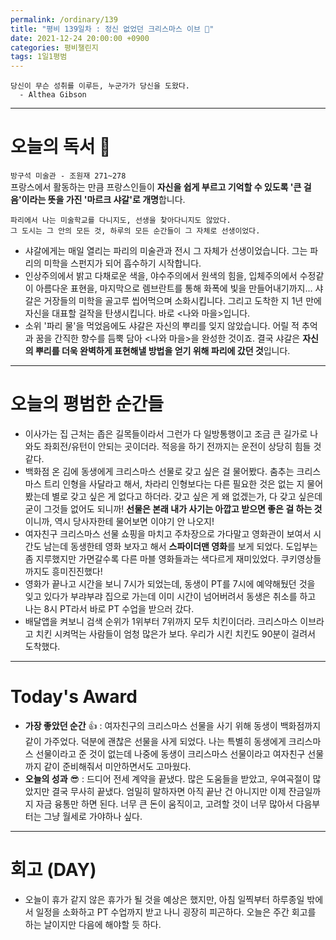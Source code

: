 ```yaml
---
permalink: /ordinary/139
title: "평비 139일차 : 정신 없었던 크리스마스 이브 🎄"
date: 2021-12-24 20:00:00 +0900
categories: 평비챌린지
tags: 1일1평범
---
```

```
당신이 무슨 성취를 이루든, 누군가가 당신을 도왔다.
  - Althea Gibson
```

---
# 오늘의 독서 📕
`방구석 미술관 - 조원재 271~278`  
프랑스에서 활동하는 만큼 프랑스인들이 **자신을 쉽게 부르고 기억할 수 있도록 '큰 걸음'이라는 뜻을 가진 '마르크 샤갈'로 개명**합니다.  

```
파리에서 나는 미술학교를 다니지도, 선생을 찾아다니지도 않았다.
그 도시는 그 안의 모든 것, 하루의 모든 순간들이 그 자체로 선생이었다.
```

- 샤갈에게는 매일 열리는 파리의 미술관과 전시 그 자체가 선생이었습니다. 그는 파리의 미학을 스펀지가 되어 흡수하기 시작합니다.
- 인상주의에서 밝고 다채로운 색을, 야수주의에서 원색의 힘을, 입체주의에서 수정같이 아름다운 표현을, 마지막으로 렘브란트를 통해 화폭에 빛을 만들어내기까지... 샤갈은 거장들의 미학을 골고루 씹어먹으며 소화시킵니다. 그리고 도착한 지 1년 만에 자신을 대표할 걸작을 탄생시킵니다. 바로 <나와 마을>입니다.
- 소위 '파리 물'을 먹었음에도 샤갈은 자신의 뿌리를 잊지 않았습니다. 어릴 적 추억과 꿈을 간직한 향수를 듬뿍 담아 <나와 마을>을 완성한 것이죠. 결국 샤갈은 **자신의 뿌리를 더욱 완벽하게 표현해낼 방법을 얻기 위해 파리에 갔던 것**입니다.

---
# 오늘의 평범한 순간들
- 이사가는 집 근처는 좁은 길목들이라서 그런가 다 일방통행이고 조금 큰 길가로 나와도 좌회전/유턴이 안되는 곳이더라. 적응을 하기 전까지는 운전이 상당히 힘들 것 같다.
- 백화점 온 김에 동생에게 크리스마스 선물로 갖고 싶은 걸 물어봤다. 춤추는 크리스마스 트리 인형을 사달라고 해서, 차라리 인형보다는 다른 필요한 것은 없는 지 물어봤는데 별로 갖고 싶은 게 없다고 하더라. 갖고 싶은 게 왜 없겠는가, 다 갖고 싶은데 굳이 그것들 없어도 되니까! **선물은 본래 내가 사기는 아깝고 받으면 좋은 걸 하는 것**이니까, 역시 당사자한테 물어보면 이야기 안 나오지!
- 여자친구 크리스마스 선물 쇼핑을 마치고 주차장으로 가다말고 영화관이 보여서 시간도 남는데 동생한테 영화 보자고 해서 **스파이더맨 영화**를 보게 되었다. 도입부는 좀 지루했지만 가면갈수록 다른 마블 영화들과는 색다르게 재미있었다. 쿠키영상들까지도 흥미진진했다!
- 영화가 끝나고 시간을 보니 7시가 되었는데, 동생이 PT를 7시에 예약해뒀던 것을 잊고 있다가 부랴부랴 집으로 가는데 이미 시간이 넘어버려서 동생은 취소를 하고 나는 8시 PT라서 바로 PT 수업을 받으러 갔다.
- 배달앱을 켜보니 검색 순위가 1위부터 7위까지 모두 치킨이더라. 크리스마스 이브라고 치킨 시켜먹는 사람들이 엄청 많은가 보다. 우리가 시킨 치킨도 90분이 걸려서 도착했다.

---
# Today's Award
- **가장 좋았던 순간** 👍 : 여자친구의 크리스마스 선물을 사기 위해 동생이 백화점까지 같이 가주었다. 덕분에 괜찮은 선물을 사게 되었다. 나는 특별히 동생에게 크리스마스 선물이라고 준 것이 없는데 나중에 동생이 크리스마스 선물이라고 여자친구 선물까지 같이 준비해줘서 미안하면서도 고마웠다.
- **오늘의 성과** 😎 : 드디어 전세 계약을 끝냈다. 많은 도움들을 받았고, 우여곡절이 많았지만 결국 무사히 끝냈다. 엄밀히 말하자면 아직 끝난 건 아니지만 이제 잔금일까지 자금 융통만 하면 된다. 너무 큰 돈이 움직이고, 고려할 것이 너무 많아서 다음부터는 그냥 월세로 가야하나 싶다.

---
# 회고 (DAY)
- 오늘이 휴가 같지 않은 휴가가 될 것을 예상은 했지만, 아침 일찍부터 하루종일 밖에서 일정을 소화하고 PT 수업까지 받고 나니 굉장히 피곤하다. 오늘은 주간 회고를 하는 날이지만 다음에 해야할 듯 하다.
